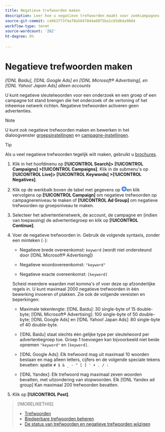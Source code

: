 ```yaml
---
title: Negatieve trefwoorden maken
description: Leer hoe u negatieve trefwoorden maakt voor zoekcampagnes en advertentiegroepen.
source-git-commit: cd461f73f4a70a5647844a6075ba1c65d64a9b04
workflow-type: tm+mt
source-wordcount: '262'
ht-degree: 0%

---
```


# Negatieve trefwoorden maken

*[!DNL Baidu], [!DNL Google Ads] en [!DNL Microsoft® Advertising], en [!DNL Yahoo! Japan Ads] alleen accounts*

U kunt negatieve sleutelwoorden voor een onderzoek en een groep of een campagne tot stand brengen die het onderzoek of de vertoning of het inheemse netwerk richten. Negatieve trefwoorden activeren geen advertenties.

>[!NOTE]
>U kunt ook negatieve trefwoorden maken en bewerken in het dialoogvenster [groepsinstellingen](/help/search-social-commerce/campaign-management/campaigns/ad-group-manage.md) en [campagne-instellingen](/help/search-social-commerce/campaign-management/campaigns/campaign-manage.md).

>[!TIP]
>Als u veel negatieve trefwoorden tegelijk wilt maken, gebruikt u [brochures](/help/search-social-commerce/campaign-management/bulksheets/bulksheet-about.md).

1. Klik in het hoofdmenu op **[!UICONTROL Search]> [!UICONTROL Campaigns] >[!UICONTROL Campaigns]**. Klik in de submenu&#39;s op **[!UICONTROL Live]> [!UICONTROL Keywords] >[!UICONTROL Negatives]**.

1. Klik op de werkbalk boven de tabel met gegevens op ![Maken](/help/search-social-commerce/assets/add.png "Maken")en klik vervolgens op **[!UICONTROL Campaign]** om negatieve trefwoorden op campagnereniveau te maken of **[!UICONTROL Ad Group]** om negatieve trefwoorden op groepsniveau te maken.

1. Selecteer het advertentienetwerk, de account, de campagne en (indien van toepassing) de advertentiegroep en klik op **[!UICONTROL Continue]**.

1. Voer de negatieve trefwoorden in. Gebruik de volgende syntaxis, zonder een minteken (`-`):

   * Negatieve brede overeenkomst: `keyword` (wordt niet ondersteund door [!DNL Microsoft® Advertising])

   * Negatieve woordovereenkomst: `"keyword"`

   * Negatieve exacte overeenkomst: `[keyword]`

   Scheid meerdere waarden met komma&#39;s of voer deze op afzonderlijke regels in. U kunt maximaal 2000 negatieve trefwoorden in één bewerking invoeren of plakken. Zie ook de volgende vereisten en beperkingen:

   * Maximale tekenlengte: [!DNL Baidu]: 30 single-byte of 15 double-byte; [!DNL Microsoft® Advertising]: 100 single-byte of 50 double-byte; [!DNL Google Ads] en [!DNL Yahoo! Japan Ads]: 80 single-byte of 40 double-byte.

   * [!DNL Baidu] staat slechts één gelijke type per sleutelwoord per advertentiegroep toe. Groep 1 toevoegen kan bijvoorbeeld niet beide opnemen `"keyword"` en `[keyword]`.

   * [!DNL Google Ads]: Elk trefwoord mag uit maximaal 10 woorden bestaan en mag alleen letters, cijfers en de volgende speciale tekens bevatten: spatie `# $ & _ - " [ ] ' + . / :`

   * [!DNL Yandex]: Elk trefwoord mag maximaal zeven woorden bevatten, met uitzondering van stopwoorden. Elk [!DNL Yandex ad group] Kan maximaal 200 trefwoorden bevatten.


1. Klik op **[!UICONTROL Post]**.

>[!MORELIKETHIS]
>
>* [Trefwoorden](keyword-about.md)
>* [Biedeerbare trefwoorden beheren](keyword-manage.md)
>* [De status van trefwoorden en negatieve trefwoorden wijzigen](keyword-status-edit.md)

